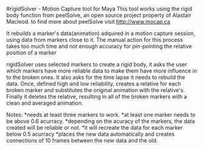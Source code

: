 #rigidSolver - Motion Capture tool for Maya
This tool works using the rigid body function from peelSolve, an open source project property of Alastair Macleod.
to find more about peelSolve visit http://www.mocap.ca

It rebuilds a marker's data(animation) adquired in a motion capture session, using data from markers close to it. 
The manual action for this process takes too much time and not enough accuracy for pin-pointing the relative position of a marker 


rigidSolver uses selected markers to create a rigid body, it asks the user which markers have more reliable data to make them have more influence in to the broken ones.
It also asks for the time lapse it needs to rebuild the data. 
Once, defined high and low reliability, creates a relative for each broken marker and substitutes the original animation with the relative's.
Finally it deletes the relative, resulting in all of the broken markers with a clean and averaged animation. 

Notes:
*needs at least three markers to work.
*at least one marker needs to be above 0.6 acurracy.
*depending on the acuracy of the markers, the data created will be reliable or not.
*it will recreate the data for each marker below 0.5 acurracy
*places the new data automatically and creates connections of 10 frames between the new data and the old. 